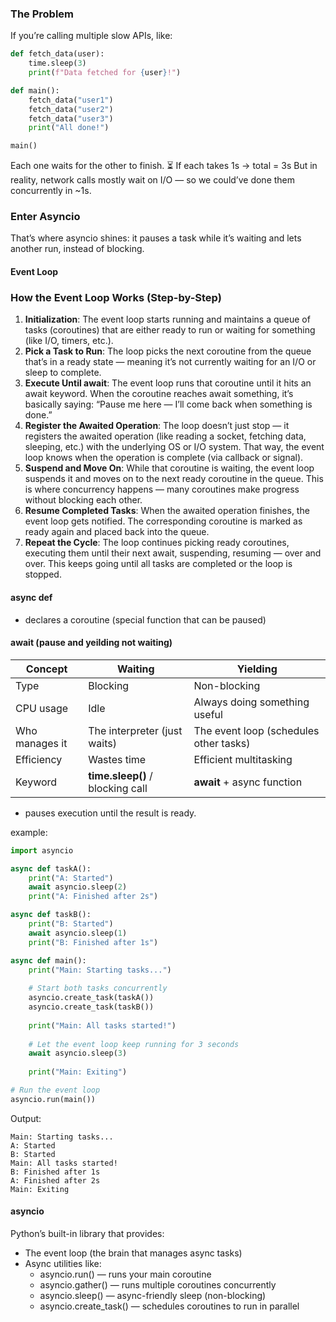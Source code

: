 ### The Problem

If you’re calling multiple slow APIs, like:

```python
def fetch_data(user):
    time.sleep(3)
    print(f"Data fetched for {user}!")

def main():
    fetch_data("user1")
    fetch_data("user2")
    fetch_data("user3")
    print("All done!")

main()
```

Each one waits for the other to finish.
⏳ If each takes 1s → total = 3s
But in reality, network calls mostly wait on I/O — so we could’ve done them concurrently in ~1s.

### Enter Asyncio

That’s where asyncio shines: it pauses a task while it’s waiting and lets another run, instead of blocking.

#### Event Loop

### How the Event Loop Works (Step-by-Step)

1. **Initialization**: The event loop starts running and maintains a queue of tasks (coroutines) that are either ready to run or waiting for something (like I/O, timers, etc.).
2. **Pick a Task to Run**: The loop picks the next coroutine from the queue that’s in a ready state — meaning it’s not currently waiting for an I/O or sleep to complete.
3. **Execute Until await**: The event loop runs that coroutine until it hits an await keyword. When the coroutine reaches await something, it’s basically saying:
   “Pause me here — I’ll come back when something is done.”
4. **Register the Awaited Operation**: The loop doesn’t just stop — it registers the awaited operation (like reading a socket, fetching data, sleeping, etc.) with the underlying OS or I/O system. That way, the event loop knows when the operation is complete (via callback or signal).
5. **Suspend and Move On**: While that coroutine is waiting, the event loop suspends it and moves on to the next ready coroutine in the queue. This is where concurrency happens — many coroutines make progress without blocking each other.
6. **Resume Completed Tasks**: When the awaited operation finishes, the event loop gets notified. The corresponding coroutine is marked as ready again and placed back into the queue.
7. **Repeat the Cycle**: The loop continues picking ready coroutines, executing them until their next await, suspending, resuming — over and over. This keeps going until all tasks are completed or the loop is stopped.

#### async def

- declares a coroutine (special function that can be paused)

#### await (pause and yeilding not waiting)

| Concept        | Waiting                          | Yielding                               
| -------------- | -------------------------------- | -------------------------------------- 
| Type           | Blocking                         | Non-blocking                           
| CPU usage      | Idle                             | Always doing something useful          
| Who manages it | The interpreter (just waits)     | The event loop (schedules other tasks) 
| Efficiency     | Wastes time                      | Efficient multitasking                 
| Keyword        | **time.sleep()** / blocking call | **await** + async function             

- pauses execution until the result is ready.

example:

```python
import asyncio

async def taskA():
    print("A: Started")
    await asyncio.sleep(2)
    print("A: Finished after 2s")

async def taskB():
    print("B: Started")
    await asyncio.sleep(1)
    print("B: Finished after 1s")

async def main():
    print("Main: Starting tasks...")
    
    # Start both tasks concurrently
    asyncio.create_task(taskA())
    asyncio.create_task(taskB())
    
    print("Main: All tasks started!")
    
    # Let the event loop keep running for 3 seconds
    await asyncio.sleep(3)
    
    print("Main: Exiting")

# Run the event loop
asyncio.run(main())
```
Output:
```
Main: Starting tasks...
A: Started
B: Started
Main: All tasks started!
B: Finished after 1s
A: Finished after 2s
Main: Exiting
```

#### asyncio

Python’s built-in library that provides:

- The event loop (the brain that manages async tasks)
- Async utilities like:
  - asyncio.run() — runs your main coroutine
  - asyncio.gather() — runs multiple coroutines concurrently
  - asyncio.sleep() — async-friendly sleep (non-blocking)
  - asyncio.create_task() — schedules coroutines to run in parallel
